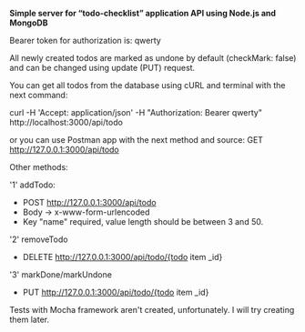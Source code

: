 **Simple server for “todo-checklist” application API using Node.js and MongoDB**

Bearer token for authorization is: qwerty

All newly created todos are marked as undone by default (checkMark: false) and can be changed using update (PUT) request. 

You can get all todos from the database using cURL and terminal with the next command:

curl -H 'Accept: application/json' -H "Authorization: Bearer qwerty" http://localhost:3000/api/todo

or you can use Postman app with the next method and source:
GET  http://127.0.0.1:3000/api/todo

Other methods:

'1' addTodo:
- POST http://127.0.0.1:3000/api/todo
- Body -> x-www-form-urlencoded 
- Key "name" required, value length should be between 3 and 50.

'2' removeTodo
- DELETE http://127.0.0.1:3000/api/todo/{todo item _id}

'3' markDone/markUndone
- PUT http://127.0.0.1:3000/api/todo/{todo item _id}

Tests with Mocha framework aren't created, unfortunately. I will try creating them later.

